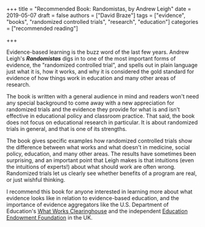 +++
title = "Recommended Book: Randomistas, by Andrew Leigh"
date = 2019-05-07
draft = false
authors = ["David Braze"]
tags = ["evidence", "books", "randomized controlled trials", "research", "education"]
categories = ["recommended reading"]

+++

Evidence-based learning is the buzz word of the last few
years. Andrew Leigh's ***Randomistas*** digs in to one of the most
important forms of evidence, the "randomized controlled trial", and
spells out in plain language just what it is, how it works, and why
it is considered the gold standard for evidence of how things work
in education and many other areas of research.

The book is written with a general audience in mind and readers
won't need any special background to come away with a new
appreciation for randomized trials and the evidence they provide for
what is and isn't effective in educational policy and classroom
practice. That said, the book does not focus on educational research
in particular. It is about randomized trials in general, and that is
one of its strengths. 

The book gives specific examples how randomized controlled trials
show the difference between what works and what doesn't in medicine,
social policy, education, and many other areas. The results have
sometimes been surprising, and an important point that Leigh makes
is that intuitions (even the intuitions of experts!) about what
should work are often wrong. Randomized trials let us clearly see
whether benefits of a program are real, or just wishful thinking.

I recommend this book for anyone interested in learning more about
what evidence looks like in relation to evidence-based education, and
the importance of evidence aggregators like the U.S. Department of
Education's [What Works Clearinghouse](https://ies.ed.gov/ncee/wwc/)
and the independent
[Education Endowment Foundation](https://educationendowmentfoundation.org.uk/)
in the UK.
   
